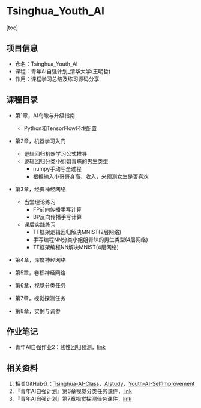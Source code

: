# Tsinghua_Youth_AI

[toc]

## 项目信息

- 仓名：Tsinghua_Youth_AI
- 课程：青年AI自强计划_清华大学(王明哲)
- 作用：课程学习总结及练习源码分享

## 课程目录

- 第1章，AI鸟瞰与升级指南
    - Python和TensorFlow环境配置

- 第2章，机器学习入门
    - 逻辑回归机器学习公式推导
    - 逻辑回归分类小姐姐青睐的男生类型
        - numpy手动写全过程
        - 根据输入小哥哥身高、收入，来预测女生是否喜欢

- 第3章，经典神经网络
    - 当堂理论练习
        - FP前向传播手写计算
        - BP反向传播手写计算
    - 课后实践练习
        - TF框架逻辑回归解决MNIST(2层网络)
        - 手写编程NN分类小姐姐青睐的男生类型(4层网络)
        - TF框架编程NN解决MNIST(4层网络)
- 第4章，深度神经网络
- 第5章，卷积神经网络
- 第6章，视觉分类任务
- 第7章，视觉探测任务
- 第8章，实例与调参

## 作业笔记

- 青年AI自强作业2：线性回归预测，[link](https://blog.csdn.net/qq_17256689/article/details/124435599)

## 相关资料

1. 相关GitHub仓：[Tsinghua-AI-Class](https://github.com/stsaten6/Tsinghua-AI-Class)，[AIstudy](https://github.com/yywwann/AIstudy)，[Youth-AI-SelfImprovement](https://github.com/knowmefly/Youth-AI-SelfImprovement)
2. 『青年AI自强计划』第6章视觉分类任务课件，[link](https://blog.csdn.net/abc13526222160/article/details/88823566)
3. 『青年AI自强计划』第7章视觉探测任务课件，[link](https://blog.csdn.net/abc13526222160/article/details/88839961)





